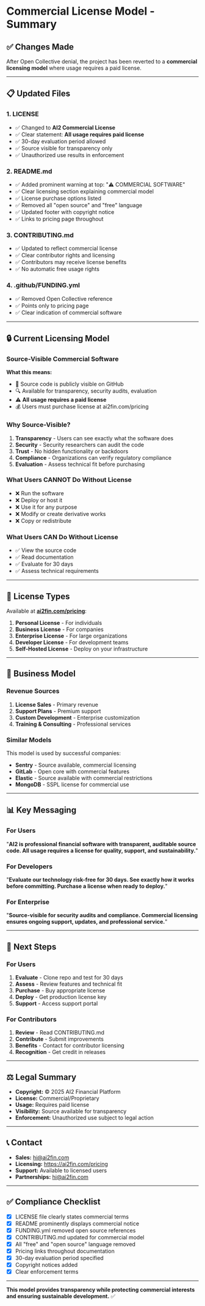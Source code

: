 # Commercial License Model - Summary

## ✅ Changes Made

After Open Collective denial, the project has been reverted to a **commercial licensing model** where usage requires a paid license.

---

## 📋 Updated Files

### 1. LICENSE
- ✅ Changed to **AI2 Commercial License**
- ✅ Clear statement: **All usage requires paid license**
- ✅ 30-day evaluation period allowed
- ✅ Source visible for transparency only
- ✅ Unauthorized use results in enforcement

### 2. README.md
- ✅ Added prominent warning at top: "⚠️ COMMERCIAL SOFTWARE"
- ✅ Clear licensing section explaining commercial model
- ✅ License purchase options listed
- ✅ Removed all "open source" and "free" language
- ✅ Updated footer with copyright notice
- ✅ Links to pricing page throughout

### 3. CONTRIBUTING.md
- ✅ Updated to reflect commercial license
- ✅ Clear contributor rights and licensing
- ✅ Contributors may receive license benefits
- ✅ No automatic free usage rights

### 4. .github/FUNDING.yml
- ✅ Removed Open Collective reference
- ✅ Points only to pricing page
- ✅ Clear indication of commercial software

---

## 🔒 Current Licensing Model

### Source-Visible Commercial Software

**What this means:**
- 📂 Source code is publicly visible on GitHub
- 🔍 Available for transparency, security audits, evaluation
- ⚠️ **All usage requires a paid license**
- 💰 Users must purchase license at ai2fin.com/pricing

### Why Source-Visible?

1. **Transparency** - Users can see exactly what the software does
2. **Security** - Security researchers can audit the code
3. **Trust** - No hidden functionality or backdoors
4. **Compliance** - Organizations can verify regulatory compliance
5. **Evaluation** - Assess technical fit before purchasing

### What Users CANNOT Do Without License

- ❌ Run the software
- ❌ Deploy or host it
- ❌ Use it for any purpose
- ❌ Modify or create derivative works
- ❌ Copy or redistribute

### What Users CAN Do Without License

- ✅ View the source code
- ✅ Read documentation
- ✅ Evaluate for 30 days
- ✅ Assess technical requirements

---

## 💼 License Types

Available at **[ai2fin.com/pricing](https://ai2fin.com/pricing)**:

1. **Personal License** - For individuals
2. **Business License** - For companies
3. **Enterprise License** - For large organizations
4. **Developer License** - For development teams
5. **Self-Hosted License** - Deploy on your infrastructure

---

## 🎯 Business Model

### Revenue Sources

1. **License Sales** - Primary revenue
2. **Support Plans** - Premium support
3. **Custom Development** - Enterprise customization
4. **Training & Consulting** - Professional services

### Similar Models

This model is used by successful companies:
- **Sentry** - Source available, commercial licensing
- **GitLab** - Open core with commercial features
- **Elastic** - Source available with commercial restrictions
- **MongoDB** - SSPL license for commercial use

---

## 📊 Key Messaging

### For Users

"**AI2 is professional financial software with transparent, auditable source code. All usage requires a license for quality, support, and sustainability.**"

### For Developers

"**Evaluate our technology risk-free for 30 days. See exactly how it works before committing. Purchase a license when ready to deploy.**"

### For Enterprise

"**Source-visible for security audits and compliance. Commercial licensing ensures ongoing support, updates, and professional service.**"

---

## 🚀 Next Steps

### For Users

1. **Evaluate** - Clone repo and test for 30 days
2. **Assess** - Review features and technical fit
3. **Purchase** - Buy appropriate license
4. **Deploy** - Get production license key
5. **Support** - Access support portal

### For Contributors

1. **Review** - Read CONTRIBUTING.md
2. **Contribute** - Submit improvements
3. **Benefits** - Contact for contributor licensing
4. **Recognition** - Get credit in releases

---

## ⚖️ Legal Summary

- **Copyright:** © 2025 AI2 Financial Platform
- **License:** Commercial/Proprietary
- **Usage:** Requires paid license
- **Visibility:** Source available for transparency
- **Enforcement:** Unauthorized use subject to legal action

---

## 📞 Contact

- **Sales:** hi@ai2fin.com
- **Licensing:** https://ai2fin.com/pricing
- **Support:** Available to licensed users
- **Partnerships:** hi@ai2fin.com

---

## ✅ Compliance Checklist

- [x] LICENSE file clearly states commercial terms
- [x] README prominently displays commercial notice
- [x] FUNDING.yml removed open source references
- [x] CONTRIBUTING.md updated for commercial model
- [x] All "free" and "open source" language removed
- [x] Pricing links throughout documentation
- [x] 30-day evaluation period specified
- [x] Copyright notices added
- [x] Clear enforcement terms

---

**This model provides transparency while protecting commercial interests and ensuring sustainable development.** ✅

